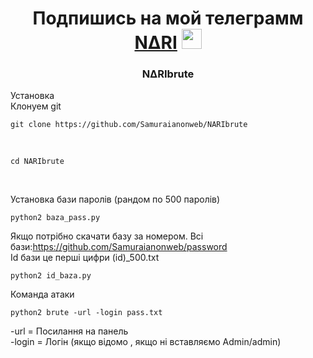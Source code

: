 <h1 align="center">Подпишись на мой телеграмм <a href="https://t.me/samurai_figure" target="_blank">N∆RI</a> 
<img src="https://github.com/blackcater/blackcater/raw/main/images/Hi.gif" height="32"/></h1>
<h3 align="center">N∆RIbrute</h3>
Установка<br>
Клонуем git <br>
 
```shell
git clone https://github.com/Samuraianonweb/NARIbrute
```
<br>
 
```shell
cd NARIbrute
```
<br>

Установка бази паролів (рандом по 500 паролів) <br>
```
python2 baza_pass.py
```
Якщо потрібно скачати базу за номером. Всі бази:https://github.com/Samuraianonweb/password<br>
Id бази це перші цифри (id)_500.txt<br>

```shell
python2 id_baza.py
```
Команда атаки <br>
 
```shell
python2 brute -url -login pass.txt 
```
-url = Посилання на панель<br>
-login = Логін (якщо відомо , якщо ні вставляємо Admin/admin)<br>
